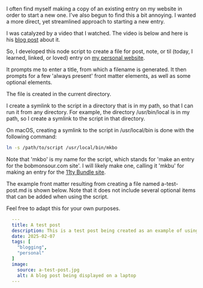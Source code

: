 I often find myself making a copy of an existing entry on my website in order to start a new one. I've also begun to find this a bit annoying. I wanted a more direct, yet streamlined approach to starting a new entry.

I was catalyzed by a video that I watched. The video is below and here is his [blog post](https://deepakness.com/blog/create-posts-faster-11ty/) about it.

So, I developed this node script to create a file for post, note, or til (today, I learned, linked, or loved) entry on [my personal website](https://bobmonsour.com).

It prompts me to enter a title, from which a filename is generated.
It then prompts for a few 'always present' front matter elements,
as well as some optional elements.

The file is created in the current directory.

I create a symlink to the script in a directory that is in my path, so that I can run it from any directory. For example, the directory /usr/bin/local is in my path, so I create a symlink to the script in that directory.

On macOS, creating a symlink to the script in /usr/local/bin is done with the following command:

```bash
ln -s /path/to/script /usr/local/bin/mkbo
```

Note that 'mkbo' is my name for the script, which stands for 'make an entry for the bobmonsour.com site'. I will likely make one, calling it 'mkbu' for making an entry for the [11ty Bundle site](https://11tybundle.dev).

The example front matter resulting from creating a file named a-test-post.md is shown below. Note that it does not include several optional items that can be added when using the script.

Feel free to adapt this for your own purposes.

```yaml
  ---
  title: A test post
  description: This is a test post being created as an example of using this tool.
  date: 2025-02-07
  tags: [
    "blogging",
    "personal"
  ]
  image:
    source: a-test-post.jpg
    alt: A blog post being displayed on a laptop
  ---
```
